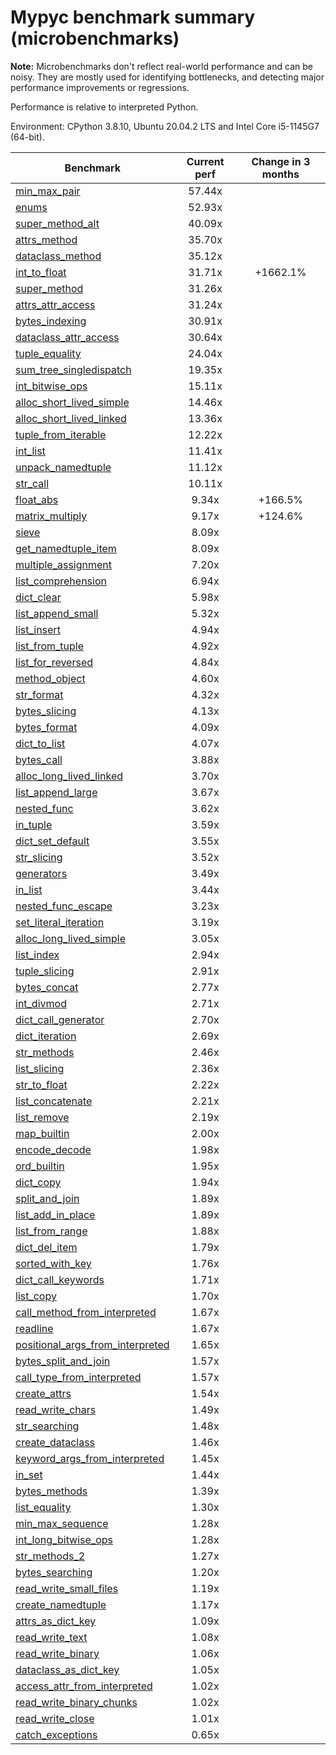 # Mypyc benchmark summary (microbenchmarks)

**Note:** Microbenchmarks don't reflect real-world performance and can be noisy.
           They are mostly used for identifying bottlenecks, and detecting major performance
           improvements or regressions.

Performance is relative to interpreted Python.

Environment: CPython 3.8.10, Ubuntu 20.04.2 LTS and Intel Core i5-1145G7 (64-bit).

| Benchmark | Current perf | Change in 3 months |
| --- | :---: | :---: |
| [min_max_pair](benchmarks/min_max_pair.md) | 57.44x |  |
| [enums](benchmarks/enums.md) | 52.93x |  |
| [super_method_alt](benchmarks/super_method_alt.md) | 40.09x |  |
| [attrs_method](benchmarks/attrs_method.md) | 35.70x |  |
| [dataclass_method](benchmarks/dataclass_method.md) | 35.12x |  |
| [int_to_float](benchmarks/int_to_float.md) | 31.71x | +1662.1% |
| [super_method](benchmarks/super_method.md) | 31.26x |  |
| [attrs_attr_access](benchmarks/attrs_attr_access.md) | 31.24x |  |
| [bytes_indexing](benchmarks/bytes_indexing.md) | 30.91x |  |
| [dataclass_attr_access](benchmarks/dataclass_attr_access.md) | 30.64x |  |
| [tuple_equality](benchmarks/tuple_equality.md) | 24.04x |  |
| [sum_tree_singledispatch](benchmarks/sum_tree_singledispatch.md) | 19.35x |  |
| [int_bitwise_ops](benchmarks/int_bitwise_ops.md) | 15.11x |  |
| [alloc_short_lived_simple](benchmarks/alloc_short_lived_simple.md) | 14.46x |  |
| [alloc_short_lived_linked](benchmarks/alloc_short_lived_linked.md) | 13.36x |  |
| [tuple_from_iterable](benchmarks/tuple_from_iterable.md) | 12.22x |  |
| [int_list](benchmarks/int_list.md) | 11.41x |  |
| [unpack_namedtuple](benchmarks/unpack_namedtuple.md) | 11.12x |  |
| [str_call](benchmarks/str_call.md) | 10.11x |  |
| [float_abs](benchmarks/float_abs.md) | 9.34x | +166.5% |
| [matrix_multiply](benchmarks/matrix_multiply.md) | 9.17x | +124.6% |
| [sieve](benchmarks/sieve.md) | 8.09x |  |
| [get_namedtuple_item](benchmarks/get_namedtuple_item.md) | 8.09x |  |
| [multiple_assignment](benchmarks/multiple_assignment.md) | 7.20x |  |
| [list_comprehension](benchmarks/list_comprehension.md) | 6.94x |  |
| [dict_clear](benchmarks/dict_clear.md) | 5.98x |  |
| [list_append_small](benchmarks/list_append_small.md) | 5.32x |  |
| [list_insert](benchmarks/list_insert.md) | 4.94x |  |
| [list_from_tuple](benchmarks/list_from_tuple.md) | 4.92x |  |
| [list_for_reversed](benchmarks/list_for_reversed.md) | 4.84x |  |
| [method_object](benchmarks/method_object.md) | 4.60x |  |
| [str_format](benchmarks/str_format.md) | 4.32x |  |
| [bytes_slicing](benchmarks/bytes_slicing.md) | 4.13x |  |
| [bytes_format](benchmarks/bytes_format.md) | 4.09x |  |
| [dict_to_list](benchmarks/dict_to_list.md) | 4.07x |  |
| [bytes_call](benchmarks/bytes_call.md) | 3.88x |  |
| [alloc_long_lived_linked](benchmarks/alloc_long_lived_linked.md) | 3.70x |  |
| [list_append_large](benchmarks/list_append_large.md) | 3.67x |  |
| [nested_func](benchmarks/nested_func.md) | 3.62x |  |
| [in_tuple](benchmarks/in_tuple.md) | 3.59x |  |
| [dict_set_default](benchmarks/dict_set_default.md) | 3.55x |  |
| [str_slicing](benchmarks/str_slicing.md) | 3.52x |  |
| [generators](benchmarks/generators.md) | 3.49x |  |
| [in_list](benchmarks/in_list.md) | 3.44x |  |
| [nested_func_escape](benchmarks/nested_func_escape.md) | 3.23x |  |
| [set_literal_iteration](benchmarks/set_literal_iteration.md) | 3.19x |  |
| [alloc_long_lived_simple](benchmarks/alloc_long_lived_simple.md) | 3.05x |  |
| [list_index](benchmarks/list_index.md) | 2.94x |  |
| [tuple_slicing](benchmarks/tuple_slicing.md) | 2.91x |  |
| [bytes_concat](benchmarks/bytes_concat.md) | 2.77x |  |
| [int_divmod](benchmarks/int_divmod.md) | 2.71x |  |
| [dict_call_generator](benchmarks/dict_call_generator.md) | 2.70x |  |
| [dict_iteration](benchmarks/dict_iteration.md) | 2.69x |  |
| [str_methods](benchmarks/str_methods.md) | 2.46x |  |
| [list_slicing](benchmarks/list_slicing.md) | 2.36x |  |
| [str_to_float](benchmarks/str_to_float.md) | 2.22x |  |
| [list_concatenate](benchmarks/list_concatenate.md) | 2.21x |  |
| [list_remove](benchmarks/list_remove.md) | 2.19x |  |
| [map_builtin](benchmarks/map_builtin.md) | 2.00x |  |
| [encode_decode](benchmarks/encode_decode.md) | 1.98x |  |
| [ord_builtin](benchmarks/ord_builtin.md) | 1.95x |  |
| [dict_copy](benchmarks/dict_copy.md) | 1.94x |  |
| [split_and_join](benchmarks/split_and_join.md) | 1.89x |  |
| [list_add_in_place](benchmarks/list_add_in_place.md) | 1.89x |  |
| [list_from_range](benchmarks/list_from_range.md) | 1.88x |  |
| [dict_del_item](benchmarks/dict_del_item.md) | 1.79x |  |
| [sorted_with_key](benchmarks/sorted_with_key.md) | 1.76x |  |
| [dict_call_keywords](benchmarks/dict_call_keywords.md) | 1.71x |  |
| [list_copy](benchmarks/list_copy.md) | 1.70x |  |
| [call_method_from_interpreted](benchmarks/call_method_from_interpreted.md) | 1.67x |  |
| [readline](benchmarks/readline.md) | 1.67x |  |
| [positional_args_from_interpreted](benchmarks/positional_args_from_interpreted.md) | 1.65x |  |
| [bytes_split_and_join](benchmarks/bytes_split_and_join.md) | 1.57x |  |
| [call_type_from_interpreted](benchmarks/call_type_from_interpreted.md) | 1.57x |  |
| [create_attrs](benchmarks/create_attrs.md) | 1.54x |  |
| [read_write_chars](benchmarks/read_write_chars.md) | 1.49x |  |
| [str_searching](benchmarks/str_searching.md) | 1.48x |  |
| [create_dataclass](benchmarks/create_dataclass.md) | 1.46x |  |
| [keyword_args_from_interpreted](benchmarks/keyword_args_from_interpreted.md) | 1.45x |  |
| [in_set](benchmarks/in_set.md) | 1.44x |  |
| [bytes_methods](benchmarks/bytes_methods.md) | 1.39x |  |
| [list_equality](benchmarks/list_equality.md) | 1.30x |  |
| [min_max_sequence](benchmarks/min_max_sequence.md) | 1.28x |  |
| [int_long_bitwise_ops](benchmarks/int_long_bitwise_ops.md) | 1.28x |  |
| [str_methods_2](benchmarks/str_methods_2.md) | 1.27x |  |
| [bytes_searching](benchmarks/bytes_searching.md) | 1.20x |  |
| [read_write_small_files](benchmarks/read_write_small_files.md) | 1.19x |  |
| [create_namedtuple](benchmarks/create_namedtuple.md) | 1.17x |  |
| [attrs_as_dict_key](benchmarks/attrs_as_dict_key.md) | 1.09x |  |
| [read_write_text](benchmarks/read_write_text.md) | 1.08x |  |
| [read_write_binary](benchmarks/read_write_binary.md) | 1.06x |  |
| [dataclass_as_dict_key](benchmarks/dataclass_as_dict_key.md) | 1.05x |  |
| [access_attr_from_interpreted](benchmarks/access_attr_from_interpreted.md) | 1.02x |  |
| [read_write_binary_chunks](benchmarks/read_write_binary_chunks.md) | 1.02x |  |
| [read_write_close](benchmarks/read_write_close.md) | 1.01x |  |
| [catch_exceptions](benchmarks/catch_exceptions.md) | 0.65x |  |
